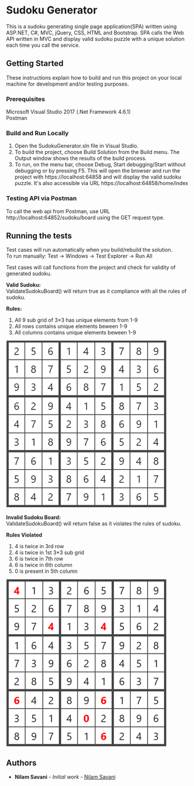 # Sudoku Generator  
This is a sudoku generating single page application(SPA) written using ASP.NET, C#, MVC, jQuery, CSS, HTML and Bootstrap. SPA calls the Web API written in MVC and display valid sudoku puzzle with a unique solution each time you call the service.  

## Getting Started  
These instructions explain how to build and run this project on your local machine for development and/or testing purposes.  

### Prerequisites  
Microsoft Visual Studio 2017 (.Net Framework 4.6.1)    
Postman  

### Build and Run Locally  
1. Open the SudokuGenerator.sln file in Visual Studio.    
2. To build the project, choose Build Solution from the Build menu. The Output window shows the results of the build process.    
3. To run, on the menu bar, choose Debug, Start debugging/Start without debugging or by pressing F5. This will open the browser and run the project with https://localhost:64858 and will display the valid sudoku puzzle. It's also accessible via URL https://localhost:64858/home/index  

### Testing API via Postman  
To call the web api from Postman, use URL http://localhost:64852/sudoku/board using the GET request type.  

## Running the tests  
Test cases will run automatically when you build/rebuild the solution.   
To run manually: Test -> Windows -> Test Explorer -> Run All   

Test cases will call functions from the project and check for validity of generated sudoku.  

**Valid Sudoku:**     
ValidateSudokuBoard() will return true as it compliance with all the rules of sudoku.      

**Rules:**    
1. All 9 sub grid of 3×3 has unique elements from 1-9  
2. All rows contains unique elements beween 1-9  
3. All columns contains unique elements beween 1-9  

<img src="SudokuGenerator/Sudoku/Content/Images/Valid_Sudoku.PNG">    

**Invalid Sudoku Board:**    
ValidateSudokuBoard() will return false as it violates the rules of sudoku.  

**Rules Violated**  
1. 4 is twice in 3rd row   
2. 4 is twice in 1st 3*3 sub grid  
3. 6 is twice in 7th row  
4. 6 is twice in 6th column  
5. 0 is present in 5th column  

<img src="SudokuGenerator/Sudoku/Content/Images/Invalid_Sudoku.PNG">  

## Authors  

* **Nilam Savani** - *Initial work* - [Nilam Savani](https://github.com/nilamsavani)
